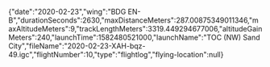 {"date":"2020-02-23","wing":"BDG EN-B","durationSeconds":2630,"maxDistanceMeters":287.00875349011346,"maxAltitudeMeters":9,"trackLengthMeters":3319.449294677006,"altitudeGainMeters":240,"launchTime":1582480521000,"launchName":"TOC (NW) Sand City","fileName":"2020-02-23-XAH-bqz-49.igc","flightNumber":10,"type":"flightlog","flying-location":null}
